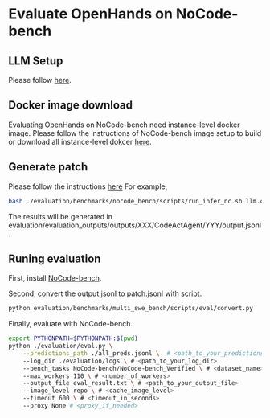 # Evaluate OpenHands on NoCode-bench

## LLM Setup

Please follow [here](../../README.md#setup).


## Docker image download

Evaluating OpenHands on NoCode-bench need instance-level docker image.
Please follow the instructions of NoCode-bench image setup to build or download all instance-level dokcer [here](https://github.com/NoCode-bench/NoCode-bench).

## Generate patch

Please follow the instructions [here](../swe_bench/README.md#running-locally-with-docker)
For example,
```bash
bash ./evaluation/benchmarks/nocode_bench/scripts/run_infer_nc.sh llm.claude HEAD CodeActAgent 114 100 10 NoCode-bench/NoCode-bench_Verified test
```
The results will be generated in evaluation/evaluation_outputs/outputs/XXX/CodeActAgent/YYY/output.jsonl.

## Runing evaluation

First, install [NoCode-bench](https://github.com/NoCode-bench/NoCode-bench).

Second, convert the output.jsonl to patch.jsonl with [script](scripts/eval/convert.py).

```bash
python evaluation/benchmarks/multi_swe_bench/scripts/eval/convert.py
```

Finally, evaluate with NoCode-bench.

```bash
export PYTHONPATH=$PYTHONPATH:$(pwd)
python ./evaluation/eval.py \
    --predictions_path ./all_preds.jsonl \  # <path_to_your_predictions>
    --log_dir ./evaluation/logs \ # <path_to_your_log_dir>
    --bench_tasks NoCode-bench/NoCode-bench_Verified \ # <dataset_name>
    --max_workers 110 \ # <number_of_workers>
    --output_file eval_result.txt \ # <path_to_your_output_file>
    --image_level repo \ # <cache_image_level>
    --timeout 600 \ # <timeout_in_seconds>
    --proxy None # <proxy_if_needed>
```
